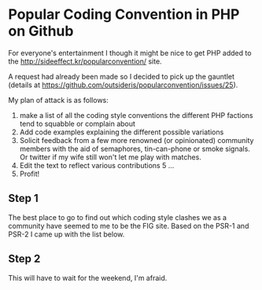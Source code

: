  Popular Coding Convention in PHP on Github
==================================

For everyone's entertainment I though it might be nice to get PHP added to the http://sideeffect.kr/popularconvention/ site.

A request had already been made so I decided to pick up the gauntlet (details at https://github.com/outsideris/popularconvention/issues/25).

My plan of attack is as follows:

1. make a list of all the coding style conventions the different PHP factions tend to squabble or complain about
2. Add code examples explaining the different possible variations
3. Solicit feedback from a few more renowned (or opinionated) community members with the aid of semaphores, tin-can-phone or smoke signals. Or twitter if my wife still won't let me play with matches.
4. Edit the text to reflect various contributions
5 ...
6. Profit!

 Step 1
------------
The best place to go to find out which coding style clashes we as a community have seemed to me to be the FIG site. Based on the PSR-1 and PSR-2 I came up with the list below.

 Step 2
------------

This will have to wait for the weekend, I'm afraid. 
